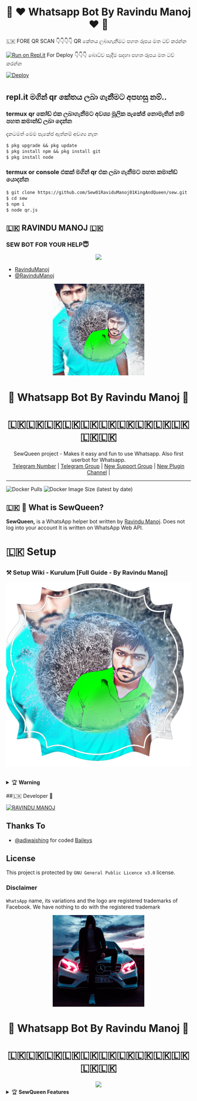 <div align="center">
<h1>🍁  ❤ Whatsapp Bot By Ravindu Manoj ❤  🍁</h1>
</div>



🇱🇰 FORE QR SCAN 👇👇👇👇 QR කේතය ලබාගැනීමට පහත රූපය මත ටච් කරන්න

[![Run on Repl.it](resources/gif/qr-scan.gif?size=40)](https://replit.com/@RavinduManoj/Queen-Sew-QR-Code)
For Deploy 👇👇👇 බොට්ව සෑදීම සදහා පහත රූපය මත ටච් කරන්න

[![Deploy](resources/gif/IMG_20210724_012025.png?size=40)](https://github.com/pissopissiyo/QueenSew.git)


#

#
## repl.it මගින් qr කේතය ලබා ගැනීමට අපහසු නම්..
### termux qr කෝඩ් එක ලබාගැනීමට අවශ්‍ය මූලික පැකේජ් නොමැතින් නම් පහත කමාන්ඩ් ලබා දෙන්න
දැනටමත් මෙම පැකේජ ඇත්නම් අවශ්‍ය නැත
```
$ pkg upgrade && pkg update
$ pkg install npm && pkg install git
$ pkg install node
```
### termux or console  එකක් මගින් qr එක ලබා ගැනීමට පහත කමාන්ඩ් යොදන්න
```
$ git clone https://github.com/Sew01RaviduManoj01KingAndQueen/sew.git
$ cd sew
$ npm i
$ node qr.js
```

## 🇱🇰 RAVINDU MANOJ 🇱🇰  
### SEW BOT FOR YOUR HELP😇

<div align="center">
<img src="https://github.com/Sew01RaviduManoj01KingAndQueen/imagehosting/blob/00aa7f2685f0114a2111f57149d8f0a27b2481c9/VID-20210724-WA0003.gif" />
  </div>

- [RavinduManoj](https://github.com/RavinduManoj)
- [@RavinduManoj](https://t.me/RavinduManoj)


<div align="center">
  <img src="https://github.com/RavinduManoj/imagehosting/blob/e18b9131ed1b5ec87d58359781c2a9c1044df810/temp_user_profile1621662133773.jpeg" width="250" height="250">
  
  
  <h1>🍁  Whatsapp Bot By Ravindu Manoj  🍁</h1>
  <h1>🇱🇰🇱🇰🇱🇰🇱🇰🇱🇰🇱🇰🇱🇰🇱🇰🇱🇰🇱🇰🇱🇰🇱🇰</h1>
</div>
<p align="center">
    SewQueen project - Makes it easy and fun to use Whatsapp. Also first userbot for Whatsapp.
    <br>
        <a href="https://t.me/RavinduManoj">Telegram Number</a> |
        <a href="https://t.me/AsenaSupport">Telegram Group</a> |
        <a href="https://t.me/asenaremaster">New Support Group</a> |
        <a href="https://t.me/unofficialplugin">New Plugin Channel</a> |
    <br>
</p>

----
![Docker Pulls](https://img.shields.io/docker/pulls/fusuf/whatsasena?style=flat-square) ![Docker Image Size (latest by date)](https://img.shields.io/docker/image-size/fusuf/whatsasena?style=flat-square)

## 🇱🇰 🔎 What is SewQueen?
**SewQueen,** is a WhatsApp helper bot written by [Ravindu Manoj](https://github.com/RavinduManoj). Does not log into your account It is written on WhatsApp Web API.

<h1>🇱🇰 Setup </h1>



##

### ⚒️ Setup Wiki - Kurulum [Full Guide - By Ravindu Manoj]
[![Setup - Raviya](https://github.com/RavinduManoj/imagehosting/blob/7d17c40df5099525556eb014b20a13eca4ac1176/20210628_090852.png?size=75 )](https://github.com/RavinduManoj/RaviyaBot/wiki)

##
<details>
    <summary>&#127942 <b>Warning</b></summary>
    
### 🇱🇰 ⚠️ Warning! 
```
Due to Userbot; Your WhatsApp account may be banned.
This is an open source project, you are responsible for everything you do. 
Absolutely, SewQueen executives do not accept responsibility.
By establishing the SewQueen, you are deemed to have accepted these responsibilities.
```

<div align="center">
<img src="https://github.com/Sew01RaviduManoj01KingAndQueen/imagehosting/blob/00aa7f2685f0114a2111f57149d8f0a27b2481c9/VID-20210724-WA0003.gif" />
  </div>p
</details>

##🇱🇰 Developer 🍁

[![RAVINDU MANOJ](https://bit.ly/3AyW139)](https://github.com/Sew01RaviduManoj01KingAndQueen/Sew01RaviduManoj01KingAndQueen#Readme.md)

## Thanks To
- [@adiwajshing](https://github.com/adiwajshing) for coded [Baileys](https://github.com/adiwajshing/Baileys) 

## License
This project is protected by `GNU General Public Licence v3.0` license.

### Disclaimer
`WhatsApp` name, its variations and the logo are registered trademarks of Facebook. We have nothing to do with the registered trademark

<div align="center">
  <img src="https://github.com/RavinduManoj/imagehosting/blob/7d17c40df5099525556eb014b20a13eca4ac1176/IMG_20210628_090553.jpg" width="250" height="250">
  <h1>🍁  Whatsapp Bot By Ravindu Manoj  🍁</h1>
  <h1>🇱🇰🇱🇰🇱🇰🇱🇰🇱🇰🇱🇰🇱🇰🇱🇰🇱🇰🇱🇰🇱🇰🇱🇰</h1>
</div>

<div align="center">
<img src="https://github.com/Sew01RaviduManoj01KingAndQueen/imagehosting/blob/00aa7f2685f0114a2111f57149d8f0a27b2481c9/VID-20210724-WA0003.gif" />
  </div>
  
<details>
    <summary>&#127942 <b>SewQueen Features</b></summary>
    
## 🇱🇰 SewQueen Features

| All Features 📢|Available ☑️|Version 🔎|
| ------------- | ------------ | ---------- |
| Admin Commands|✅|1.0|
| AFK|✅|1.2|
| APKMOD|✅|1.2|
| AI Scanner|✅|1.1|
| Add & Kick User|✅|1.0|
| Carbon.sh Plugin|✅|1.4|
| Deep AI APIs|✅|1.0
| Ban & Unban User|✅|1.0|
| FFMPEG Support|✅|1.6|
| Filter Support|✅|1.2|
| Greetings Support|✅|1.2|
| Group Link Generator|✅|1.0|
| Heroku Plugin|✅|1.5|
| Jid Scraper|✅|1.0|
| Location Plugin|✅|1.0|
| Lydia|✅|1.2|
| Music Downloader|✅|1.2|
| Meme Maker|✅|1.0|
| Mute & Unmute Chat|✅|1.3|
| Nekobin Plugin|✅|1.0|
| OCR Plugin|✅|1.2|
| Plugin Support|✅|1.0|
| Pre-Trained Effects|✅|3.2|
| Promote & Demote User|✅|1.1|
| Remove BG Plugin|✅|1.0|
| Youtube Downloader|✅|1.2|
| Scam Actions|✅|1.3|
| Scrapers|✅|1.5|
| Spammer|✅|1.4|
| Speedtest|🛠️|1.6|
| Sticker Maker|✅|1.0|
| Tagall|✅|1.0|
| Google TTS|✅|1.6|
| Unvoice|✅|1.3|
| Web Screenshot Plugin|✅|1.5|
| Wallpaper Plugin|✅|1.4|

<div align="center">
<img src="https://github.com/Sew01RaviduManoj01KingAndQueen/imagehosting/blob/00aa7f2685f0114a2111f57149d8f0a27b2481c9/VID-20210724-WA0003.gif" />
  </div>

| Command 💻 |Description ℹ️|
| ---------- | -------------------- |
| .raviya| Shows all existing commands.|
| .alive| Checks if the bot is running.|
| .ban| Kick the user from the group.|
| .afk| It makes you AFK. Sends the afk message when you receive a private message or tag.|
| .term| Allows the ability to execute commands on the server shell.|
| .block| It blocks the user from WhatsApp.|
| .unblock| It unblocks the user from WhatsApp.|
| .add| Adds people to the group.|
| .plugin| Shows the plugins you have installed.|
| .install| It installs plugins.|
| .remove| It delete plugins.|
| .xmedia| It shows preset effects that you can apply to photo, video, and sound.|
| .unvoice| Sends any sound as a voice message.|
| .scam| It does fake actions.|
| .carbon| Converts the text to the code picture.|
| .promote| Makes someone in the group admin.|
| .demote| It takes admin from someone in the group.|
| .mute| Close the chat.|
| .unmute| Open the chat.|
| .invite| Sends the link to the group.|
| .mp4audio| Converts video to sound.|
| .imagesticker| Converts image sticker to photo.|
| .ffmpeg| It applies the desired ffmpeg filter to the video.|
| .filter| Adds a filter. It is active when someone writes the filter.|
| .stop| Stops the filter.|
| .ss| Takes a screenshot of the page in the given link.|
| .welcome| Sends a message to those who enter the group.|
| .goodbye| Sends a message to those leaving the group.|
| .restart| Restarts the bot.|
| .shutdown| Shutdown the bot.|
| .dyno| Displays your remaining dyno hours.|
| .getvar| Shows the config var status.|
| .setvar| Sets the config var.|
| .delvar| Remove the config var.|
| .locate| It sends your location quickly.|
| .addlydia| It activates the artificial intelligence chat.|
| .rmlydia| Stops Artificial intelligence chatting.|
| .meme| It makes a meme to the photo.|
| .neko| It saves the message you answered to Nekobin.|
| .ocr| Reads the text in the photograph and translates it into text.|
| .kickme| It will kick you out of the group you are.|
| .pp| It makes the profile photo which you reply to.|
| .jid| It shows the jid address of any person.|
| .removebg| Removes the background of the photo you replied to.|
| .trt| Translates between languages.|
| .tts| Converts text to voice message.|
| .currency| Converts currencies.|
| .song| It downloads the song you wrote.|
| .yt| Search on Youtube.|
| .video| Downloads video from Youtube.|
| .wiki| Searches on Wikipedia.|
| .img| It downloads 5 photos from the word you wrote.|
| .spam| It will send your typed text as spam until you stop it.|
| .killspam| It stops spam.|
| .sticker| It makes a photo or video to sticker.|
| .sysd| Shows system properties.|
| .tagall| Tags everyone in the group.|
| .update| Checks for updates.|
| .update now| Update the bot.|
| .weather| Shows the weather of the city you are typing in.|
| .ping| Ping meter!|
| .speedtest| Makes speed test.|
| .deepai| Provides a list of AI tools that use deep learning with Deep AI artificial intelligence.|
| .wallpaper| Sends random high resolution wallpaper.|

<div align="center">
<img src="https://github.com/Sew01RaviduManoj01KingAndQueen/imagehosting/blob/00aa7f2685f0114a2111f57149d8f0a27b2481c9/VID-20210724-WA0003.gif" />
  </div>

### XMedia Plugin Commands 🛠️
| Command 💻 | Description ℹ️|
| ---------- | -------------------- |
| .mp4enhance| It improves the quality of the video.
| .x2mp4| It reduces the quality of the video by 2 times.
| .x4mp4| It reduces the quality of the video by 4 times.
| .mp4reverse| Plays the video in reverse.
| .mp4blur| Blurs the video background.
| .mp4vintage| Applies a vintage effect to the video.
| .mp4bw| Applies a monochrome effect to the video.
| .mp4edge| It calculates the depth of the viden and applies the neon edge effect accordingly.
| .mp4image| Converts photo to 5 seconds video.
| .gif| It makes the video gif.
| .agif| Makes the video an audio gif.
| .spectrum| It converts the spectrum of sound into video.
| .avec| Converts the frequency range of the sound to 3D video.
| .waves| It converts the wavelengths of sound into video.
| .frequency| Converts the frequency of the sound to video.
| .volumeaudio| Converts the decibel value of sound to video.
| .cqtaudio| Converts the cqt value of audio to video.
| .mp3eq| Adjusts the sound to a crystal clear level.
| .mp3low| It makes the sound deep and slow.
| .mp3pitch| It refines and accelerates the sound.
| .mp3crusher| It distorts the sound, makes it ridiculous.
| .mp3reverse| Plays the sound in reverse.
| .x2mp3| It speeds up the sound 2 times.
| .mp3volume| It increases the sound level 6 times.
| .bwimage| Makes the photo black and white.
| .vintageimage| Applies a vintage effect to the photo.
| .edgeimage| It calculates the depth of the photo and appropriately applies an edge effect.
| .enhanceimage| It improves the quality of the photo.
| .grenimage| Applies a grain effect to the photo.
| .blurimage| Blurs the background of the photo.

### Scam Commands 🛠️
| Command 💻 | Description ℹ️|
| ---------- | -------------------- |
| .scam typing| It shows you typing for 5 minutes.|
| .scam recording| It shows you as recording for 5 minutes.|
| .scam online| It shows you online for 5 minutes.|
| .scam stop| Stops fake actions.|

<div align="center">
<img src="https://github.com/Sew01RaviduManoj01KingAndQueen/imagehosting/blob/00aa7f2685f0114a2111f57149d8f0a27b2481c9/VID-20210724-WA0003.gif" />
  </div>


### Deep AI Commands 🛠️
| Command 💻 | Discretion ℹ️|
| ---------- | -------------------- |
| .colorai| Colorizes the photo.|
| .superai| It improves the image quality.|
| .dreamai| Applies a deepdream effect to the photo.|
| .waifuai| It mixes the color palettes of photo.|
| .neuraltalkai| Explain the incident in the photo.|
| .toonai| Applies a cartoon effect to the face of image.|
| .ttiai| Generates nonexistent photos from your sentence.|
| .moodai| It determines your mood from the sentence you write.|
| .textai| Creates a virtual story from your sentence.|
| .nudityai| Shows the NSFW value of the photo between 1 and 0.|
| .ganstyle| Combines pictures with the image link in Config Vars with the help of artificial intelligence.|


<div align="center">
<img src="https://github.com/Sew01RaviduManoj01KingAndQueen/imagehosting/blob/00aa7f2685f0114a2111f57149d8f0a27b2481c9/VID-20210724-WA0003.gif" />
  </div>
</details>

